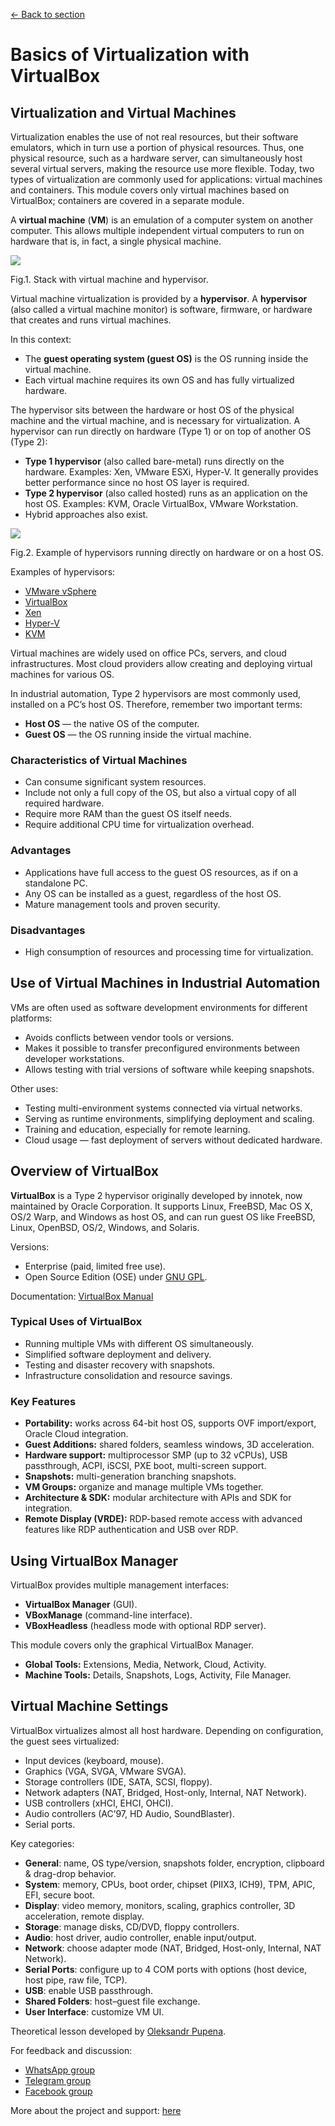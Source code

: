 [<- Back to section](README_en.md)

# Basics of Virtualization with VirtualBox

## Virtualization and Virtual Machines

Virtualization enables the use of not real resources, but their software emulators, which in turn use a portion of physical resources. Thus, one physical resource, such as a hardware server, can simultaneously host several virtual servers, making the resource use more flexible. Today, two types of virtualization are commonly used for applications: virtual machines and containers. This module covers only virtual machines based on VirtualBox; containers are covered in a separate module.  

A **virtual machine** (**VM**) is an emulation of a computer system on another computer. This allows multiple independent virtual computers to run on hardware that is, in fact, a single physical machine.  

![](media/vm.png)  

Fig.1. Stack with virtual machine and hypervisor.  

Virtual machine virtualization is provided by a **hypervisor**. A **hypervisor** (also called a virtual machine monitor) is software, firmware, or hardware that creates and runs virtual machines.  

In this context:  
- The **guest operating system (guest OS)** is the OS running inside the virtual machine.  
- Each virtual machine requires its own OS and has fully virtualized hardware.  

The hypervisor sits between the hardware or host OS of the physical machine and the virtual machine, and is necessary for virtualization. A hypervisor can run directly on hardware (Type 1) or on top of another OS (Type 2):  

- **Type 1 hypervisor** (also called bare-metal) runs directly on the hardware. Examples: Xen, VMware ESXi, Hyper-V. It generally provides better performance since no host OS layer is required.  
- **Type 2 hypervisor** (also called hosted) runs as an application on the host OS. Examples: KVM, Oracle VirtualBox, VMware Workstation.  
- Hybrid approaches also exist.  

![](media/xen.jpg)  

Fig.2. Example of hypervisors running directly on hardware or on a host OS.  

Examples of hypervisors:  
- [VMware vSphere](https://www.vmware.com/products/vsphere.html)  
- [VirtualBox](https://www.virtualbox.org/)  
- [Xen](https://www.xenproject.org/)  
- [Hyper-V](https://docs.microsoft.com/en-us/virtualization/hyper-v-on-windows/about/)  
- [KVM](https://www.linux-kvm.org/page/Main_Page)  

Virtual machines are widely used on office PCs, servers, and cloud infrastructures. Most cloud providers allow creating and deploying virtual machines for various OS.  

In industrial automation, Type 2 hypervisors are most commonly used, installed on a PC’s host OS. Therefore, remember two important terms:  
- **Host OS** — the native OS of the computer.  
- **Guest OS** — the OS running inside the virtual machine.  

### Characteristics of Virtual Machines
- Can consume significant system resources.  
- Include not only a full copy of the OS, but also a virtual copy of all required hardware.  
- Require more RAM than the guest OS itself needs.  
- Require additional CPU time for virtualization overhead.  

### Advantages
- Applications have full access to the guest OS resources, as if on a standalone PC.  
- Any OS can be installed as a guest, regardless of the host OS.  
- Mature management tools and proven security.  

### Disadvantages
- High consumption of resources and processing time for virtualization.  



## Use of Virtual Machines in Industrial Automation

VMs are often used as software development environments for different platforms:  
- Avoids conflicts between vendor tools or versions.  
- Makes it possible to transfer preconfigured environments between developer workstations.  
- Allows testing with trial versions of software while keeping snapshots.  

Other uses:  
- Testing multi-environment systems connected via virtual networks.  
- Serving as runtime environments, simplifying deployment and scaling.  
- Training and education, especially for remote learning.  
- Cloud usage — fast deployment of servers without dedicated hardware.  

## Overview of VirtualBox

**VirtualBox** is a Type 2 hypervisor originally developed by innotek, now maintained by Oracle Corporation. It supports Linux, FreeBSD, Mac OS X, OS/2 Warp, and Windows as host OS, and can run guest OS like FreeBSD, Linux, OpenBSD, OS/2, Windows, and Solaris.  

Versions:  
- Enterprise (paid, limited free use).  
- Open Source Edition (OSE) under [GNU GPL](https://en.wikipedia.org/wiki/GNU_General_Public_License).  

Documentation: [VirtualBox Manual](https://www.virtualbox.org/manual)  

### Typical Uses of VirtualBox
- Running multiple VMs with different OS simultaneously.  
- Simplified software deployment and delivery.  
- Testing and disaster recovery with snapshots.  
- Infrastructure consolidation and resource savings.  

### Key Features
- **Portability:** works across 64-bit host OS, supports OVF import/export, Oracle Cloud integration.  
- **Guest Additions:** shared folders, seamless windows, 3D acceleration.  
- **Hardware support:** multiprocessor SMP (up to 32 vCPUs), USB passthrough, ACPI, iSCSI, PXE boot, multi-screen support.  
- **Snapshots:** multi-generation branching snapshots.  
- **VM Groups:** organize and manage multiple VMs together.  
- **Architecture & SDK:** modular architecture with APIs and SDK for integration.  
- **Remote Display (VRDE):** RDP-based remote access with advanced features like RDP authentication and USB over RDP.  

## Using VirtualBox Manager

VirtualBox provides multiple management interfaces:  
- **VirtualBox Manager** (GUI).  
- **VBoxManage** (command-line interface).  
- **VBoxHeadless** (headless mode with optional RDP server).  

This module covers only the graphical VirtualBox Manager.  

- **Global Tools:** Extensions, Media, Network, Cloud, Activity.  
- **Machine Tools:** Details, Snapshots, Logs, Activity, File Manager.  

## Virtual Machine Settings

VirtualBox virtualizes almost all host hardware. Depending on configuration, the guest sees virtualized:  
- Input devices (keyboard, mouse).  
- Graphics (VGA, SVGA, VMware SVGA).  
- Storage controllers (IDE, SATA, SCSI, floppy).  
- Network adapters (NAT, Bridged, Host-only, Internal, NAT Network).  
- USB controllers (xHCI, EHCI, OHCI).  
- Audio controllers (AC’97, HD Audio, SoundBlaster).  
- Serial ports.  

Key categories:  
- **General**: name, OS type/version, snapshots folder, encryption, clipboard & drag-drop behavior.  
- **System**: memory, CPUs, boot order, chipset (PIIX3, ICH9), TPM, APIC, EFI, secure boot.  
- **Display**: video memory, monitors, scaling, graphics controller, 3D acceleration, remote display.  
- **Storage**: manage disks, CD/DVD, floppy controllers.  
- **Audio**: host driver, audio controller, enable input/output.  
- **Network**: choose adapter mode (NAT, Bridged, Host-only, Internal, NAT Network).  
- **Serial Ports**: configure up to 4 COM ports with options (host device, host pipe, raw file, TCP).  
- **USB**: enable USB passthrough.  
- **Shared Folders**: host–guest file exchange.  
- **User Interface**: customize VM UI.  



Theoretical lesson developed by [Oleksandr Pupena](https://github.com/pupenasan).  

For feedback and discussion:  
- [WhatsApp group](https://chat.whatsapp.com/BRbPAQrE1s7BwCLtNtMoqN)  
- [Telegram group](https://t.me/+GA2smCKs5QU1MWMy)  
- [Facebook group](https://www.facebook.com/groups/asu.in.ua)  

More about the project and support: [here](https://asu-in-ua.github.io/atpv/)  
